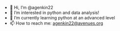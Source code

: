 - 👋 Hi, I’m @agenkin22
- 👀 I’m interested in python and data analysis!
- 🌱 I’m currently learning python at an advanced level
- 📫 How to reach me: agenkin22@avenues.org

<!---
agenkin22/agenkin22 is a ✨ special ✨ repository because its `README.md` (this file) appears on your GitHub profile.
You can click the Preview link to take a look at your changes.
--->
